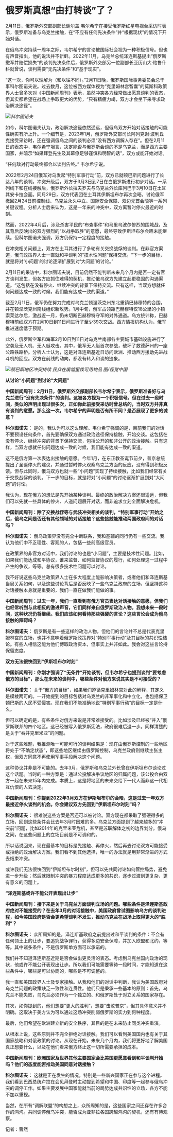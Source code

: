 # 俄罗斯真想“由打转谈”了？

2月11日，俄罗斯外交部副部长谢尔盖·韦尔希宁在接受俄罗斯红星电视台采访时表示，俄罗斯准备与乌克兰接触，在“不应有任何先决条件”并“根据现状”的情况下开始对话。

在俄乌冲突持续一周年之际，韦尔希宁的言论被国际社会视为一种积极信号。但也有声音指出，他的说法并不新鲜。2022年11月，乌克兰总统泽连斯基提出“俄罗斯撤军并赔偿损失”的谈判先决条件后，俄罗斯外交部另一位副部长亚历山大·格鲁什科就曾说，谈判需要“无先决条件”和“基于现实”。

“这一次，你可以理解为（和以往不同）。”2月11日晚，俄罗斯国际事务委员会总干事科尔图诺夫说。过去数月，这位被西方媒体视为“克里姆林宫智囊”的莫斯科政策界人士曾多次对《中国新闻周刊》表示，虽然冲突各方经常做出愿意谈判的表态，但其实都希望在战场上争取更大的优势，“只有精疲力竭，双方才会坐下来寻求政治解决途径”。

![](https://inews.gtimg.com/newsapp_bt/0/15660478857/1000)_科尔图诺夫_

如今，科尔图诺夫认为，政治解决途径依然遥远，但俄乌双方开始对话接触的可能性确实有所上升。一个细节是，2023年1月，俄罗斯外交部司长阿列克谢·波利丘克接受采访时，还在强调俄乌之间的谈判必须“没有西方调解人存在”。但在2月11日的表态中，韦尔希宁坦言，决定能否与俄罗斯会谈的不是乌克兰，而是西方主要国家，并暗示“如果拜登先生及其幕僚足够谨慎和明智的话”，双方或能开始对话。

“任何敌对行动最终都会以谈判告终。” 韦尔希宁说。

2022年2月24日俄军对乌发起“特别军事行动”前，双方已就顿巴斯问题进行了长达八年的谈判。冲突升级后，双方于3月3日到7日在白俄罗斯进行初步对话。一系列线下和在线接触后，俄罗斯外长拉夫罗夫与乌克兰外长库列巴于3月10日在土耳其安卡拉会面。同月29日，双方代表团在土耳其伊斯坦布尔再次会晤，讨论俄军撤回2月24日前控制线、乌克兰永久中立、国际安全保障、双边元首会晤等一系列关键议程。分析人士后来认为，这是一年来的冲突中，双方离暂时停火最近的时刻。

然而，2022年4月后，涉及杀害平民的“布查事件”和马里乌波尔惨烈的围城战，及其背后反映出的双方强烈的“以战争取胜”的意愿，最终导致伊斯坦布尔会晤未能继续。但科尔图诺夫强调，双方仍保持一定程度的接触。

在冲突相关问题上，双方在土耳其进行了多轮有关交换战俘的谈判。在非官方渠道，俄乌政策界人士一直就和平谈判的“技术性问题”保持交流。“下一步的目标，就是将对‘小问题’的讨论逐渐扩展到对‘大问题’的讨论。”

2月11日的采访中，科尔图诺夫说，目前仍然不能判断未来几个月内是否一定有官方谈判发生，但各方应抓住难得的契机，推动俄乌双方先建立起更稳固的沟通渠道。“这包括在没有停火、继续冲突的背景下保持交流。只有这样，当双方想就任何问题达成一致的时候，我们能有达成一致的渠道。”

截至2月11日，俄军仍在努力完成对乌克兰顿涅茨克州东北重镇巴赫穆特的合围，并在顿涅茨克州南线组织新攻势。1月中旬，俄军占领距巴赫穆特仅18公里的小镇索莱达尔后，激战近一月，仍未切断巴赫穆特守军的对外通道。乌方统计称，巴赫穆特前线双方在2月10日到11日间进行了至少39次交战。西方情报机构认为，俄军推进速度低于预期。

此外，俄罗斯空军和海军2月10日到11日对乌克兰南部各主要城市基础设施进行了空袭及无人机、无人艇攻击。其中，俄军无人艇首次参战，破坏了敖德萨州的一座公路铁路桥。分析人士认为，这是对泽连斯基近日访问欧洲、推动西方援助先进战斗机的回应。双方在前线的动向，都没有转入和谈的迹象。

![](https://inews.gtimg.com/newsapp_bt/0/15660478850/1000)_顿巴斯地区冲突持续
民众在废墟里找可用物品 图/视觉中国_

**从讨论“小问题”到讨论“大问题”**

**中国新闻周刊：2月11日，俄罗斯外交部副部长韦尔希宁表示，俄罗斯准备好与乌克兰进行“没有先决条件”的谈判。这被各方视为一个积极信号。但在过去一段时间，类似的声明出现过很多次，正如你此前接受采访时曾总结的，当时双方并非真有谈判的意愿。那么这一次，韦尔希宁的声明是否有所不同？是否展现了更多的诚意？**

**科尔图诺夫：**
是的，我认为可以这么理解。韦尔希宁强调的是，目前我们的对话不要预设任何条件，首先要确保双方通过政治途径保持接触，开始交谈。这包括在没有停火、继续冲突的背景下保持交流，包括公开的和非公开的政治接触。只有这样，当双方想就任何问题达成一致的时候，我们能有达成一致的渠道。

这不是俄方第一次表达出接触的意愿。今年1月，在东正教圣诞节前夕，普京总统提出了圣诞停火的建议，并通过暂时停火观察乌克兰方面的反应，没有得到积极反馈。但与此同时，俄乌双方也就一些“小问题”实现了持续接触，比如我们经常有关于交换战俘的谈判。下一步的目标，就是将对“小问题”的讨论逐渐扩展到对“大问题”的讨论。

我认为，现在俄方的想法是先开始某种谈判。最终的政治解决方案还很遥远，但我们可以先就一些具体的停火、人道问题展开对话，而非追求立刻全面解决危机。

**中国新闻周刊：除了交换战俘等与武装冲突相关的谈判，“特别军事行动”开始之后，俄乌之间是否还有其他领域的对话接触？这些接触能推动两国政府间的对话吗？**

**科尔图诺夫：** 俄乌政策界没有完全中断联系，我和基辅的同行仍有一些交流。我认为他们中不乏理性、客观的人，包括一些前高级官员。

在政策界的非官方对话中，我们讨论的也是“小问题”，主要是技术性问题。比如，如果我们能达成和平协议，谁来监督、如何监督协议的履行，如何处理这一过程中产生的争议，等等。总有很多技术性问题可以讨论。

我不好说这些乌克兰政策界人士在多大程度上能影响决策者，或者他们和泽连斯基当局关系如何，以及这些讨论背后是否反映了一些乌克兰政府的立场，但坚持这种对话接触本身就是重要的，我们一直在做我们能做的事。

**中国新闻周刊：过去一年，我们一直看到有俄方官员表达对话接触的意愿，但我们也经常听到与此相反的激进声音，它们同样来自俄罗斯政治人物。我想未来一段时间，这种状况仍将继续。我们应该如何看待那些强硬的言论？这些言论会成为俄乌接触的障碍吗？**

**科尔图诺夫：**
俄罗斯是有一些这样的政治人物，但他们的言论并不总是代表克里姆林宫的立场，也并不意味着俄罗斯政策界对“特别军事行动”及其目标的共识性结论。有些人相信这能为他们博取政治资本，但事实上并非如此。我会对这些言论持保留态度。

**双方无法很快回到“伊斯坦布尔时刻”**

**中国新闻周刊：你刚才强调了“无条件”开始谈判，但韦尔希宁也提到谈判“要考虑俄方的目标”，那么在未来的谈判中，哪些条件对俄方来说其实是不可接受的？**

**科尔图诺夫：**
关于“俄方的目标”，如果我们遵循克里姆林宫对此的解释，其定义是模棱两可的。一开始提到的目标包括对乌克兰的非军事化和中立化，也包括保卫顿巴斯的人民不受侵害。现在我们不能准确地说“特别军事行动”的目标一定是什么。

但可以确定的是，有些条件对俄方来说是非常难接受的。比如涉及已经被“并入”俄罗斯联邦的四个地区。这已经被写入俄罗斯宪法，政府很难后退一步。同样清楚的是关于“吞并克里米亚”的问题。

对于这些难题，我推测唯一可能可行的谈判结果是：现在由俄罗斯控制的一些地区将处于“不确定状态”，即这些地区继续由俄罗斯控制，乌克兰政府则继续主张主权，但双方同意不再使用军事手段解决这个问题。

这种协议并非是不可能的。去年3月，俄罗斯和乌克兰外长曾在伊斯坦布尔谈论过这个话题。当时的一种方案是：通过公投解决争议地区的归属问题，该公投会由双方一起在未来15年内完成。本质上，这是将地区的未来交给下一代人而非这一代相互仇恨的人去决定。

**中国新闻周刊：你提到2022年3月双方在伊斯坦布尔的会晤，这是过去一年双方最接近停火谈判的机会。你会建议双方先回到“伊斯坦布尔时刻”吗？**

**科尔图诺夫：**
很难说这些方案是否还可以被讨论。双方现在都采取了强硬得多的立场，回到这些条件会比去年3月时困难的多。乌克兰方面提到了越来越多的“冲突前”问题，比如2014年的克里米亚危机，甚至是苏联解体之初的边界划分。俄乌之间，在这些问题上的立场目前是不可调和的。

所以话说回来，现在最基本的目标是先接触、再停火，然后再去讨论双方可能接受或拒绝的政治解决方案。我们看不到其他选择，唯一的办法就是用非常渐进的方式去结束冲突。

或许我们无法很快回到“伊斯坦布尔时刻”，但可以先共同讨论如何管控局势，避免进一步升级；然后就限制冲突的暴力程度达成更多的共识，逐步过渡到更复杂、更有意义的问题上。

**“泽连斯基或许不能公开表现出让步”**

**中国新闻周刊：接下来是关于乌克兰方面谈判立场的问题。哪些条件是泽连斯基政府绝对不能接受的？在去年3月的对话接触中，美国政府曾试图影响乌方的谈判进程，如今美国政府是否会更希望谈判不发生，推动乌克兰在战场上取得更大的“胜利”？**

**科尔图诺夫：**
众所周知的是，泽连斯基政府之前提出过和平谈判的条件：不会有任何领土上的让步，要追究战争罪行，获得多边安全保障，并加入欧盟和北约，等等。其中诸多条件，不是俄罗斯单方面可以承诺的。

我们并不知道泽连斯基近期是否会做出更灵活的表态。考虑到乌克兰国内政治的现状，他或许不能公开表现出让步。所以我们可能需要等待一段时间，才能知道在这些条件中，哪些是可以协商的，哪些是不可调整的。

我一直和美国政界人士及专家接触。从我和他们的对话中判断，我认为美国政府对乌克兰问题的政策缺乏一致性和连贯性。他们只是秉承一些基本的原则：首先，乌克兰不能失败，乌克兰必须作为一个独立的、和俄罗斯处于对立关系的国家存在。

其次，如你提到的，他们想要“更大的胜利”，想要“击败普京”，但其具体意义并不明确。这取决于美方认为可以通过这场冲突削弱俄罗斯的实力到何种程度。

最后，他们希望在欧洲建立新的安全秩序，其目的是在未来防止同类冲突重演。

从根本上说，这些原则并不完全拒绝对话接触。我们可以看到美国国内也有关于其国家战略和对俄政策的讨论。从现在开始，未来几个月内，我们将更好地了解美国真正想要什么，以及在他们看来俄方终止这一切所需要承担的成本。

**中国新闻周刊：欧洲国家及世界其他主要国家会比美国更愿意看到和平谈判开始吗？他们的态度能否推动美国同意对话接触？**

**科尔图诺夫：**
这就是正在发生的情况，特别是一些新兴国家正在参与这个进程。我们看到巴西总统卢拉在会见拜登时主动提到希望和中国、印度等一起参与俄乌冲突的调停工作。如果主要发展中国家能就当前的局势达成共识性的立场，各方不能不加以重视。

当然，在所有“调解联盟”的构想之上，众所周知的是，这些国家之间还存在许多合作的鸿沟。共同调停俄乌冲突，能否成为亚非拉各国跨越鸿沟的契机，还有有待观察。

记者：曹然

